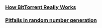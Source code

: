 ### [How BitTorrent Really Works](http://www.alexkyte.me/2016/10/how-bittorrent-really-works.html?m=1)
### [Pitfalls in random number generation](http://www.codeproject.com/Articles/28548/Pitfalls-in-Random-Number-Generation)
